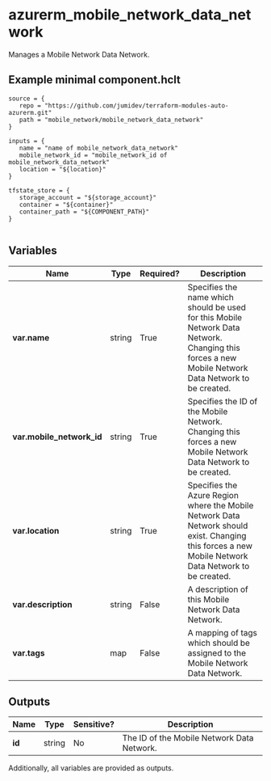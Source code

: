 # azurerm_mobile_network_data_network

Manages a Mobile Network Data Network.

## Example minimal component.hclt

```hcl
source = {
   repo = "https://github.com/jumidev/terraform-modules-auto-azurerm.git" 
   path = "mobile_network/mobile_network_data_network" 
}

inputs = {
   name = "name of mobile_network_data_network" 
   mobile_network_id = "mobile_network_id of mobile_network_data_network" 
   location = "${location}" 
}

tfstate_store = {
   storage_account = "${storage_account}" 
   container = "${container}" 
   container_path = "${COMPONENT_PATH}" 
}


```

## Variables

| Name | Type | Required? |  Description |
| ---- | ---- | --------- |  ----------- |
| **var.name** | string | True | Specifies the name which should be used for this Mobile Network Data Network. Changing this forces a new Mobile Network Data Network to be created. | 
| **var.mobile_network_id** | string | True | Specifies the ID of the Mobile Network. Changing this forces a new Mobile Network Data Network to be created. | 
| **var.location** | string | True | Specifies the Azure Region where the Mobile Network Data Network should exist. Changing this forces a new Mobile Network Data Network to be created. | 
| **var.description** | string | False | A description of this Mobile Network Data Network. | 
| **var.tags** | map | False | A mapping of tags which should be assigned to the Mobile Network Data Network. | 



## Outputs

| Name | Type | Sensitive? | Description |
| ---- | ---- | --------- | --------- |
| **id** | string | No  | The ID of the Mobile Network Data Network. | 

Additionally, all variables are provided as outputs.
